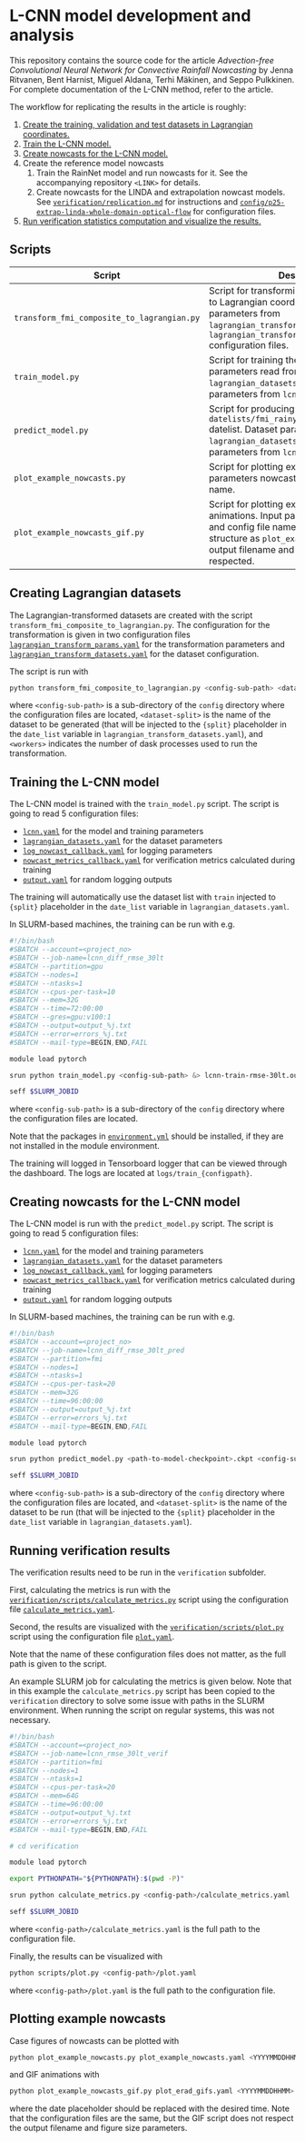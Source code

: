 # L-CNN model development and analysis

This repository contains the source code for the article _Advection-free Convolutional Neural Network for Convective Rainfall Nowcasting_ by Jenna Ritvanen, Bent Harnist, Miguel Aldana, Terhi Mäkinen, and Seppo Pulkkinen. For complete documentation of the L-CNN method, refer to the article.

The workflow for replicating the results in the article is roughly:

1. [Create the training, validation and test datasets in Lagrangian coordinates.](#creating-lagrangian-datasets)
2. [Train the L-CNN model.](#training-the-l-cnn-model)
3. [Create nowcasts for the L-CNN model.](#creating-nowcasts-for-the-l-cnn-model)
4. Create the reference model nowcasts
   1. Train the RainNet model and run nowcasts for it. See the accompanying repository `<LINK>` for details.
   1. Create nowcasts for the LINDA and extrapolation nowcast models. See [`verification/replication.md`](verification/replication.md) for instructions and [`config/p25-extrap-linda-whole-domain-optical-flow`](config/p25-extrap-linda-whole-domain-optical-flow) for configuration files.
5. [Run verification statistics computation and visualize the results.](#running-verification-results)

## Scripts

| Script                                     | Description                                                                                                                                                                                                                      |
| ------------------------------------------ | -------------------------------------------------------------------------------------------------------------------------------------------------------------------------------------------------------------------------------- |
| `transform_fmi_composite_to_lagrangian.py` | Script for transforming FMI radar composite to Lagrangian coordinates. Reads parameters from `lagrangian_transform_datasets.yaml` and `lagrangian_transform_params.yaml` configuration files.                                    |
| `train_model.py`                           | Script for training the L-CNN model. Dataset parameters read from `lagrangian_datasets.yaml` and model parameters from `lcnn.yaml`.                                                                                              |
| `predict_model.py`                         | Script for producing predictions from the `datelists/fmi_rainy_days_bbox_predict.txt` datelist. Dataset parameters read from `lagrangian_datasets.yaml` and model parameters from `lcnn.yaml`.                                   |
| `plot_example_nowcasts.py`                 | Script for plotting example nowcasts. Input parameters nowcast time and config file name.                                                                                                                                        |
| `plot_example_nowcasts_gif.py`             | Script for plotting example nowcasts as GIF animations. Input parameters nowcast time and config file name. Config file has same structure as `plot_example_nowcasts.py`, but output filename and figure size are not respected. |

## Creating Lagrangian datasets

The Lagrangian-transformed datasets are created with the script `transform_fmi_composite_to_lagrangian.py`. The configuration for the transformation is given in two configuration files [`lagrangian_transform_params.yaml`](config/datatransform-5-6/lagrangian_transform_params.yaml) for the transformation parameters and [`lagrangian_transform_datasets.yaml`](config/datatransform-5-6/lagrangian_transform_datasets.yaml) for the dataset configuration.

The script is run with

```bash
python transform_fmi_composite_to_lagrangian.py <config-sub-path> <dataset-split> --nworkers <workers>
```

where `<config-sub-path>` is a sub-directory of the `config` directory where the configuration files are located, `<dataset-split>` is the name of the dataset to be generated (that will be injected to the `{split}` placeholder in the `date_list` variable in `lagrangian_transform_datasets.yaml`), and `<workers>` indicates the number of dask processes used to run the transformation.

## Training the L-CNN model

The L-CNN model is trained with the `train_model.py` script. The script is going to read 5 configuration files:

- [`lcnn.yaml`](config/lcnn-rmse-train-30lt/lcnn.yaml) for the model and training parameters
- [`lagrangian_datasets.yaml`](config/lcnn-rmse-train-30lt/lagrangian_datasets.yaml) for the dataset parameters
- [`log_nowcast_callback.yaml`](config/lcnn-rmse-train-30lt/log_nowcast_callback.yaml) for logging parameters
- [`nowcast_metrics_callback.yaml`](config/lcnn-rmse-train-30lt/nowcast_metrics_callback.yaml) for verification metrics calculated during training
- [`output.yaml`](config/lcnn-rmse-train-30lt/output.yaml) for random logging outputs

The training will automatically use the dataset list with `train` injected to `{split}` placeholder in the `date_list` variable in `lagrangian_datasets.yaml`.

In SLURM-based machines, the training can be run with e.g.

```bash
#!/bin/bash
#SBATCH --account=<project_no>
#SBATCH --job-name=lcnn_diff_rmse_30lt
#SBATCH --partition=gpu
#SBATCH --nodes=1
#SBATCH --ntasks=1
#SBATCH --cpus-per-task=10
#SBATCH --mem=32G
#SBATCH --time=72:00:00
#SBATCH --gres=gpu:v100:1
#SBATCH --output=output_%j.txt
#SBATCH --error=errors_%j.txt
#SBATCH --mail-type=BEGIN,END,FAIL

module load pytorch

srun python train_model.py <config-sub-path> &> lcnn-train-rmse-30lt.out

seff $SLURM_JOBID
```

where `<config-sub-path>` is a sub-directory of the `config` directory where the configuration files are located.

Note that the packages in [`environment.yml`](environment.yml) should be installed, if they are not installed in the module environment.

The training will logged in Tensorboard logger that can be viewed through the dashboard. The logs are located at `logs/train_{configpath}`.

## Creating nowcasts for the L-CNN model

The L-CNN model is run with the `predict_model.py` script. The script is going to read 5 configuration files:

- [`lcnn.yaml`](config/lcnn-rmse-train-30lt/lcnn.yaml) for the model and training parameters
- [`lagrangian_datasets.yaml`](config/lcnn-rmse-train-30lt/lagrangian_datasets.yaml) for the dataset parameters
- [`log_nowcast_callback.yaml`](config/lcnn-rmse-train-30lt/log_nowcast_callback.yaml) for logging parameters
- [`nowcast_metrics_callback.yaml`](config/lcnn-rmse-train-30lt/nowcast_metrics_callback.yaml) for verification metrics calculated during training
- [`output.yaml`](config/lcnn-rmse-train-30lt/output.yaml) for random logging outputs

In SLURM-based machines, the training can be run with e.g.

```bash
#!/bin/bash
#SBATCH --account=<project_no>
#SBATCH --job-name=lcnn_diff_rmse_30lt_pred
#SBATCH --partition=fmi
#SBATCH --nodes=1
#SBATCH --ntasks=1
#SBATCH --cpus-per-task=20
#SBATCH --mem=32G
#SBATCH --time=96:00:00
#SBATCH --output=output_%j.txt
#SBATCH --error=errors_%j.txt
#SBATCH --mail-type=BEGIN,END,FAIL

module load pytorch

srun python predict_model.py <path-to-model-checkpoint>.ckpt <config-sub-path> -l <dataset-split>  &> lcnn-rmse-pred.out

seff $SLURM_JOBID
```

where `<config-sub-path>` is a sub-directory of the `config` directory where the configuration files are located, and `<dataset-split>` is the name of the dataset to be run (that will be injected to the `{split}` placeholder in the `date_list` variable in `lagrangian_datasets.yaml`).

## Running verification results

The verification results need to be run in the `verification` subfolder.

First, calculating the metrics is run with the [`verification/scripts/calculate_metrics.py`](verification/scripts/calculate_metrics.py) script using the configuration file [`calculate_metrics.yaml`](verification/config/lcnn-article-21082022/calculate_metrics.yaml).

Second, the results are visualized with the [`verification/scripts/plot.py`](verification/scripts/plot.py) script using the configuration file [`plot.yaml`](verification/config/lcnn-article-21082022/plot_article_figs.yaml).

Note that the name of these configuration files does not matter, as the full path is given to the script.

An example SLURM job for calculating the metrics is given below. Note that in this example the `calculate_metrics.py` script has been copied to the `verification` directory to solve some issue with paths in the SLURM environment. When running the script on regular systems, this was not necessary.

```bash
#!/bin/bash
#SBATCH --account=<project_no>
#SBATCH --job-name=lcnn_rmse_30lt_verif
#SBATCH --partition=fmi
#SBATCH --nodes=1
#SBATCH --ntasks=1
#SBATCH --cpus-per-task=20
#SBATCH --mem=64G
#SBATCH --time=96:00:00
#SBATCH --output=output_%j.txt
#SBATCH --error=errors_%j.txt
#SBATCH --mail-type=BEGIN,END,FAIL

# cd verification

module load pytorch

export PYTHONPATH="${PYTHONPATH}:$(pwd -P)"

srun python calculate_metrics.py <config-path>/calculate_metrics.yaml  &> lcnn-mssim-30lt-verif.out

seff $SLURM_JOBID
```

where `<config-path>/calculate_metrics.yaml` is the full path to the configuration file.

Finally, the results can be visualized with

```bash
python scripts/plot.py <config-path>/plot.yaml
```

where `<config-path>/plot.yaml` is the full path to the configuration file.

## Plotting example nowcasts

Case figures of nowcasts can be plotted with

```bash
python plot_example_nowcasts.py plot_example_nowcasts.yaml <YYYYMMDDHHMM>
```

and GIF animations with

```bash
python plot_example_nowcasts_gif.py plot_erad_gifs.yaml <YYYYMMDDHHMM>
```

where the date placeholder should be replaced with the desired time. Note that the configuration files are the same, but the GIF script does not respect the output filename and figure size parameters.
